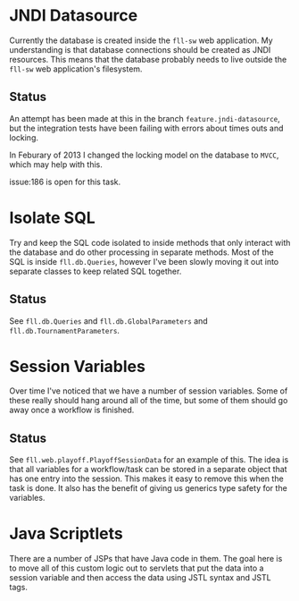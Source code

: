 JNDI Datasource
===============

Currently the database is created inside the `fll-sw` web application. My understanding is that database connections should be created as JNDI resources. This means that the database probably needs to live outside the `fll-sw` web application's filesystem. 

Status
------
An attempt has been made at this in the branch `feature.jndi-datasource`, but the integration tests have been failing with errors about times outs and locking.

In Feburary of 2013 I changed the locking model on the database to `MVCC`, which may help with this.

issue:186 is open for this task.


Isolate SQL
===========
Try and keep the SQL code isolated to inside methods that only interact with the database and do other processing in separate methods. Most of the SQL is inside `fll.db.Queries`, however I've been slowly moving it out into separate classes to keep related SQL together.

Status
-------
See `fll.db.Queries` and `fll.db.GlobalParameters` and `fll.db.TournamentParameters`.


Session Variables
=================
Over time I've noticed that we have a number of session variables. Some of these really should hang around all of the time, but some of them should go away once a workflow is finished. 

Status
-------
See `fll.web.playoff.PlayoffSessionData` for an example of this. The idea is that all variables for a workflow/task can be stored in a separate object that has one entry into the session. This makes it easy to remove this when the task is done. It also has the benefit of giving us generics type safety for the variables.


Java Scriptlets
===============
There are a number of JSPs that have Java code in them. The goal here is to move all of this custom logic out to servlets that put the data into a session variable and then access the data using JSTL syntax and JSTL tags.


